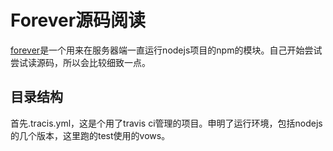 # Forever源码阅读
[forever](https://www.npmjs.com/package/forever)是一个用来在服务器端一直运行nodejs项目的npm的模块。自己开始尝试尝试读源码，所以会比较细致一点。

## 目录结构
首先.tracis.yml，这是个用了travis ci管理的项目。申明了运行环境，包括nodejs的几个版本，这里跑的test使用的vows。